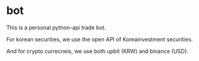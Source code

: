# bot
This is a personal python-api trade bot. 

For korean securities, we use the open API of Koreainvestment securities. 

And for crypto currecneis, we use both upbit (KRW) and binance (USD).
